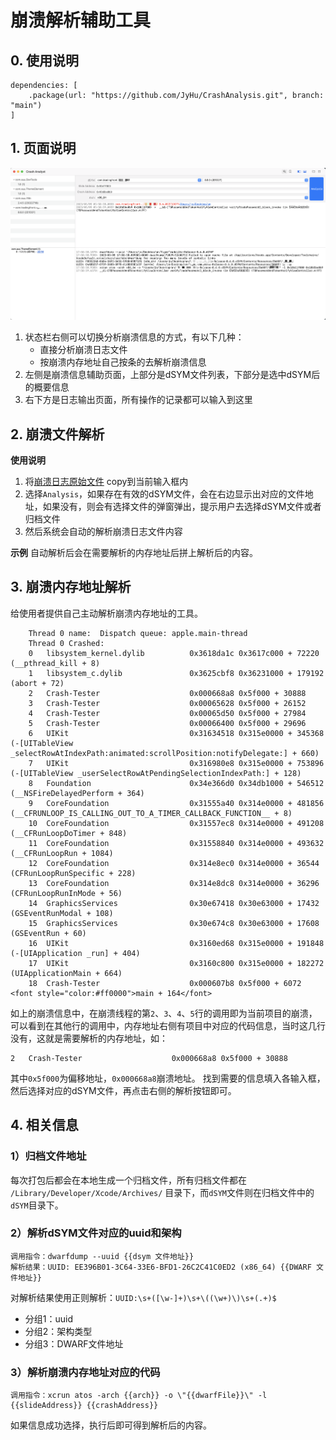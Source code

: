 # 崩溃解析辅助工具

## 0. 使用说明

```
dependencies: [
    .package(url: "https://github.com/JyHu/CrashAnalysis.git", branch: "main")
]
```

## 1. 页面说明

![](res/app_running.png)

1. 状态栏右侧可以切换分析崩溃信息的方式，有以下几种：
    - 直接分析崩溃日志文件
    - 按崩溃内存地址自己按条的去解析崩溃信息
2. 左侧是崩溃信息辅助页面，上部分是dSYM文件列表，下部分是选中dSYM后的概要信息
4. 右下方是日志输出页面，所有操作的记录都可以输入到这里

## 2. 崩溃文件解析

**使用说明**

1. 将[崩溃日志原始文件](./res/diagnostic_crash_file.md) copy到当前输入框内
2. 选择`Analysis`，如果存在有效的dSYM文件，会在右边显示出对应的文件地址，如果没有，则会有选择文件的弹窗弹出，提示用户去选择dSYM文件或者归档文件
5. 然后系统会自动的解析崩溃日志文件内容

**示例**
自动解析后会在需要解析的内存地址后拼上解析后的内容。

## 3. 崩溃内存地址解析

给使用者提供自己主动解析崩溃内存地址的工具。

```
    Thread 0 name:  Dispatch queue: apple.main-thread
    Thread 0 Crashed:
    0   libsystem_kernel.dylib          0x3618da1c 0x3617c000 + 72220 (__pthread_kill + 8)
    1   libsystem_c.dylib               0x3625cbf8 0x36231000 + 179192 (abort + 72)
    2   Crash-Tester                    0x000668a8 0x5f000 + 30888
    3   Crash-Tester                    0x00065628 0x5f000 + 26152
    4   Crash-Tester                    0x00065d50 0x5f000 + 27984
    5   Crash-Tester                    0x00066400 0x5f000 + 29696
    6   UIKit                           0x31634518 0x315e0000 + 345368 (-[UITableView _selectRowAtIndexPath:animated:scrollPosition:notifyDelegate:] + 660)
    7   UIKit                           0x316980e8 0x315e0000 + 753896 (-[UITableView _userSelectRowAtPendingSelectionIndexPath:] + 128)
    8   Foundation                      0x34e366d0 0x34db1000 + 546512 (__NSFireDelayedPerform + 364)
    9   CoreFoundation                  0x31555a40 0x314e0000 + 481856 (__CFRUNLOOP_IS_CALLING_OUT_TO_A_TIMER_CALLBACK_FUNCTION__ + 8)
    10  CoreFoundation                  0x31557ec8 0x314e0000 + 491208 (__CFRunLoopDoTimer + 848)
    11  CoreFoundation                  0x31558840 0x314e0000 + 493632 (__CFRunLoopRun + 1084)
    12  CoreFoundation                  0x314e8ec0 0x314e0000 + 36544 (CFRunLoopRunSpecific + 228)
    13  CoreFoundation                  0x314e8dc8 0x314e0000 + 36296 (CFRunLoopRunInMode + 56)
    14  GraphicsServices                0x30e67418 0x30e63000 + 17432 (GSEventRunModal + 108)
    15  GraphicsServices                0x30e674c8 0x30e63000 + 17608 (GSEventRun + 60)
    16  UIKit                           0x3160ed68 0x315e0000 + 191848 (-[UIApplication _run] + 404)
    17  UIKit                           0x3160c800 0x315e0000 + 182272 (UIApplicationMain + 664)
    18  Crash-Tester                    0x000607b8 0x5f000 + 6072 <font style="color:#ff0000">main + 164</font>
```

如上的崩溃信息中，在崩溃线程的第`2`、`3`、`4`、`5`行的调用即为当前项目的崩溃，可以看到在其他行的调用中，内存地址右侧有项目中对应的代码信息，当时这几行没有，这就是需要解析的内存地址，如：
```
2   Crash-Tester                    0x000668a8 0x5f000 + 30888
```
其中`0x5f000`为偏移地址，`0x000668a8`崩溃地址。
找到需要的信息填入各输入框，然后选择对应的dSYM文件，再点击右侧的解析按钮即可。


## 4. 相关信息

### 1）归档文件地址

每次打包后都会在本地生成一个归档文件，所有归档文件都在 `/Library/Developer/Xcode/Archives/` 目录下，而`dSYM`文件则在归档文件中的`dSYM`目录下。

### 2）解析dSYM文件对应的uuid和架构

```
调用指令：dwarfdump --uuid {{dsym 文件地址}}
解析结果：UUID: EE396B01-3C64-33E6-BFD1-26C2C41C0ED2 (x86_64) {{DWARF 文件地址}}
```
对解析结果使用正则解析：`UUID:\s+([\w-]+)\s+\((\w+)\)\s+(.+)$`
- 分组1：uuid
- 分组2：架构类型
- 分组3：DWARF文件地址

### 3）解析崩溃内存地址对应的代码

```
调用指令：xcrun atos -arch {{arch}} -o \"{{dwarfFile}}\" -l {{slideAddress}} {{crashAddress}}
```
如果信息成功选择，执行后即可得到解析后的内容。

